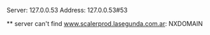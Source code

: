 Server:		127.0.0.53
Address:	127.0.0.53#53

** server can't find www.scalerprod.lasegunda.com.ar: NXDOMAIN

